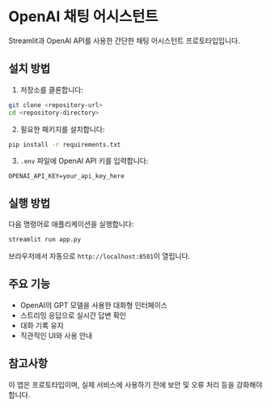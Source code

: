 # OpenAI 채팅 어시스턴트

Streamlit과 OpenAI API를 사용한 간단한 채팅 어시스턴트 프로토타입입니다.

## 설치 방법

1. 저장소를 클론합니다:

```bash
git clone <repository-url>
cd <repository-directory>
```

2. 필요한 패키지를 설치합니다:

```bash
pip install -r requirements.txt
```

3. `.env` 파일에 OpenAI API 키를 입력합니다:

```
OPENAI_API_KEY=your_api_key_here
```

## 실행 방법

다음 명령어로 애플리케이션을 실행합니다:

```bash
streamlit run app.py
```

브라우저에서 자동으로 `http://localhost:8501`이 열립니다.

## 주요 기능

- OpenAI의 GPT 모델을 사용한 대화형 인터페이스
- 스트리밍 응답으로 실시간 답변 확인
- 대화 기록 유지
- 직관적인 UI와 사용 안내

## 참고사항

이 앱은 프로토타입이며, 실제 서비스에 사용하기 전에 보안 및 오류 처리 등을 강화해야 합니다.
